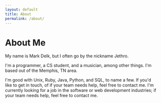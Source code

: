 ```yaml
---
layout: default
title: About
permalink: /about/
---
```


# About Me

My name is Mark Delk, but I often go by the nickname Jethro.

I'm a programmer, a CS student, and a musician, among other things. I'm
based out of the Memphis, TN area.

I'm good with Unix, Ruby, Java, Python, and SQL, to name a few.
If you'd like to get in touch, of if your team needs help, feel free to contact me.
I'm
currently looking for a job in the software or web development industries; if
your team needs help, feel free to contact me.
